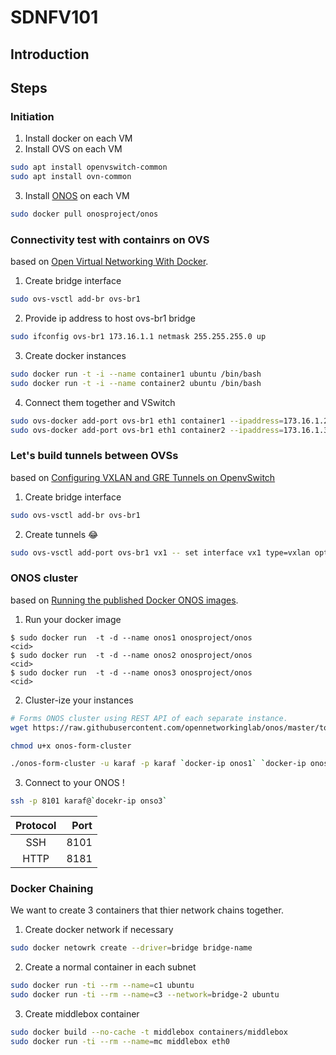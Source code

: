 # SDNFV101
## Introduction

## Steps

### Initiation
1. Install docker on each VM
2. Install OVS on each VM

```sh
sudo apt install openvswitch-common
sudo apt install ovn-common
```

3. Install [ONOS](http://onosproject.org/) on each VM

```sh
sudo docker pull onosproject/onos
```

### Connectivity test with containrs on OVS
based on [Open Virtual Networking With Docker](http://docs.openvswitch.org/en/latest/howto/docker/).

1. Create bridge interface

```sh
sudo ovs-vsctl add-br ovs-br1
```

2. Provide ip address to host ovs-br1 bridge

```sh
sudo ifconfig ovs-br1 173.16.1.1 netmask 255.255.255.0 up
```

3. Create docker instances

```sh
sudo docker run -t -i --name container1 ubuntu /bin/bash
sudo docker run -t -i --name container2 ubuntu /bin/bash
```

4. Connect them together and VSwitch

```sh
sudo ovs-docker add-port ovs-br1 eth1 container1 --ipaddress=173.16.1.2/24
sudo ovs-docker add-port ovs-br1 eth1 container2 --ipaddress=173.16.1.3/24
```

### Let's build tunnels between OVSs
based on [Configuring VXLAN and GRE Tunnels on OpenvSwitch](http://networkstatic.net/configuring-vxlan-and-gre-tunnels-on-openvswitch/)

1. Create bridge interface

```sh
sudo ovs-vsctl add-br ovs-br1
```

2. Create tunnels :joy:

```sh
sudo ovs-vsctl add-port ovs-br1 vx1 -- set interface vx1 type=vxlan options:remote_ip=?
```

### ONOS cluster
based on [Running the published Docker ONOS images](https://wiki.onosproject.org/display/ONOS/Running+the+published+Docker+ONOS+images).

1. Run your docker image

```
$ sudo docker run  -t -d --name onos1 onosproject/onos
<cid>
$ sudo docker run  -t -d --name onos2 onosproject/onos
<cid>
$ sudo docker run  -t -d --name onos3 onosproject/onos
<cid>
```

2. Cluster-ize your instances

```sh
# Forms ONOS cluster using REST API of each separate instance.
wget https://raw.githubusercontent.com/opennetworkinglab/onos/master/tools/package/bin/onos-form-cluster

chmod u+x onos-form-cluster

./onos-form-cluster -u karaf -p karaf `docker-ip onos1` `docker-ip onos2` `docker-ip onos3`
```

3. Connect to your ONOS !

```sh
ssh -p 8101 karaf@`docekr-ip onso3`
```

| Protocol | Port |
|:--------:| ----:|
| SSH      | 8101 |
| HTTP     | 8181 |

### Docker Chaining

We want to create 3 containers that thier network chains together.

1. Create docker network if necessary

```sh
sudo docker netowrk create --driver=bridge bridge-name
```

2. Create a normal container in each subnet

```sh
sudo docker run -ti --rm --name=c1 ubuntu
sudo docker run -ti --rm --name=c3 --network=bridge-2 ubuntu
```

3. Create middlebox container

```sh
sudo docker build --no-cache -t middlebox containers/middlebox
sudo docker run -ti --rm --name=mc middlebox eth0
```

